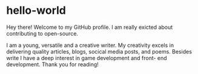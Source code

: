 # hello-world
Hey there! Welcome to my GitHub profile.
I am really exicted about contributing to open-source.

I am a young, versatile and a creative writer. My creativity excels in delivering quality articles, blogs, socical media posts, and poems.
Besides write I have a deep interest in game development and front- end development.
Thank you for reading!
